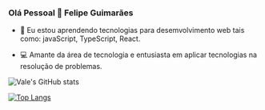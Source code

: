 ### Olá Pessoal 👋 Felipe Guimarães  

- 🌱 Eu estou  aprendendo tecnologias para desemvolvimento web tais como: javaScript, TypeScript, React.

- 💻 Amante da área de tecnologia e entusiasta em aplicar tecnologias na resolução de problemas.

![Vale's GitHub stats](https://github-readme-stats.vercel.app/api?username=Imjaopedro&show_icons=true&bg_color=00000000)

[![Top Langs](https://github-readme-stats.vercel.app/api/top-langs/?username=Imjaopedro&layout=donut)](https://github.com/anuraghazra/github-readme-stats)
